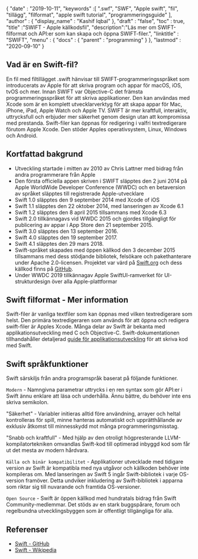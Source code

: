 {
  "date" : "2019-10-11",
  "keywords" :[ ".swf", "SWF", "Apple swift", "fil", "tillägg", "filformat", "apple swift tutorial", "programmeringsguide" ],
  "author" : {
    "display_name" : "Kashif Iqbal"
},
  "draft" : "false",
  "toc" : true,
  "title" :"SWIFT - Apple källkodsfil",
  "description":"Läs mer om SWIFT-filformat och API:er som kan skapa och öppna SWIFT-filer.",
  "linktitle" : "SWIFT",
  "menu" : {
    "docs" : {
      "parent" : "programming"
}
},
  "lastmod" : "2020-09-10"
}

## Vad är en Swift-fil?

En fil med filtillägget .swift hänvisar till SWIFT-programmeringsspråket som introducerats av Apple för att skriva program och appar för macOS, iOS, tvOS och mer. Innan SWIFT var Objective-C det främsta programmeringsspråket för att skriva applikationer. Den kan användas med Xcode som är en komplett utvecklarverktyg för att skapa appar för Mac, iPhone, iPad, Apple Watch och Apple TV. SWIFT är mer kraftfull, interaktiv, uttrycksfull och erbjuder mer säkerhet genom design utan att kompromissa med prestanda. Swift-filer kan öppnas för redigering i valfri textredigerare förutom Apple Xcode. Den stöder Apples operativsystem, Linux, Windows och Android.

## Kortfattad bakgrund

* Utveckling startade i mitten av 2010 av Chris Lattner med bidrag från andra programmerare från Apple
* Den första officiella appen skriven i SWIFT släpptes den 2 juni 2014 på Apple WorldWide Developer Conference (WWDC) och en betaversion av språket släpptes till registrerade Apple-utvecklare
* Swift 1.0 släpptes den 9 september 2014 med Xcode of iOS
* Swift 1.1 släpptes den 22 oktober 2014, med lanseringen av Xcode 6.1
* Swift 1.2 släpptes den 8 april 2015 tillsammans med Xcode 6.3
* Swift 2.0 tillkännagavs vid WWDC 2015 och gjordes tillgängligt för publicering av appar i App Store den 21 september 2015.
* Swift 3.0 släpptes den 13 september 2016.
* Swift 4.0 släpptes den 19 september 2017.
* Swift 4.1 släpptes den 29 mars 2018.
* Swift-språket skapades med öppen källkod den 3 december 2015 tillsammans med dess stödjande bibliotek, felsökare och pakethanterare under Apache 2.0-licensen. Projektet var värd på [Swift.org](https://swift.org/) och dess källkod finns på [GitHub](https://github.com/apple/swift).
* Under WWDC 2019 tillkännagav Apple SwiftUI-ramverket för UI-strukturdesign över alla Apple-plattformar

## Swift filformat - Mer information

Swift-filer är vanliga textfiler som kan öppnas med vilken textredigerare som helst. Den primära textredigeraren som används för att öppna och redigera swift-filer är Apples Xcode. Många delar av Swift är bekanta med applikationsutveckling med C och Objective-C. Swift-dokumentationen tillhandahåller detaljerad [guide för applikationsutveckling](https://docs.swift.org/swift-book/documentation/the-swift-programming-language/thebasics/) för att skriva kod med Swift.

## Swift språkfunktioner

Swift särskiljs från andra programspråk baserat på följande funktioner.

`Modern` - Namngivna parametrar uttrycks i en ren syntax som gör API:er i Swift ännu enklare att läsa och underhålla. Ännu bättre, du behöver inte ens skriva semikolon.

"Säkerhet" - Variabler initieras alltid före användning, arrayer och heltal kontrolleras för spill, minne hanteras automatiskt och upprätthållande av exklusiv åtkomst till minnesskydd mot många programmeringsmisstag.

"Snabb och kraftfull" - Med hjälp av den otroligt högpresterande LLVM-kompilatortekniken omvandlas Swift-kod till optimerad inbyggd kod som får ut det mesta av modern hårdvara.

`Källa och binär kompatibilitet` - Applikationer utvecklade med tidigare version av Swift är kompatibla med nya utgåvor och källkoden behöver inte kompileras om. Med lanseringen av Swift 5 ingår Swift-bibliotek i varje OS-version framöver. Detta undviker inkludering av Swift-bibliotek i apparna som riktar sig till nuvarande och framtida OS-versioner.

`Open Source` - Swift är öppen källkod med hundratals bidrag från Swift Community-medlemmar. Det stöds av en stark buggspårare, forum och regelbundna utvecklingsbyggen som är offentligt tillgängliga för alla.

## Referenser
* [Swift - GitHub](https://github.com/apple/swift)
* [Swift - Wikipedia](https://en.wikipedia.org/wiki/Swift_(programming_language))

